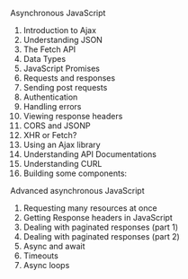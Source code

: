 Asynchronous JavaScript
1. Introduction to Ajax
2. Understanding JSON
3. The Fetch API
4. Data Types
5. JavaScript Promises
6. Requests and responses
7. Sending post requests
8. Authentication
9. Handling errors
10. Viewing response headers
11. CORS and JSONP
12. XHR or Fetch?
13. Using an Ajax library
14. Understanding API Documentations
15. Understanding CURL
16. Building some components:

Advanced asynchronous JavaScript
1. Requesting many resources at once
2. Getting Response headers in JavaScript
3. Dealing with paginated responses (part 1)
4. Dealing with paginated responses (part 2)
5. Async and await
6. Timeouts
6. Async loops
